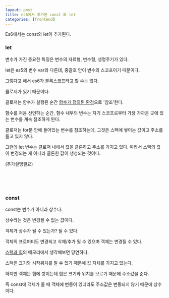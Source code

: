 ```yaml
---
layout: post
title: es6에서 추가된 const 와 let
categories: [frontend]
---
```

Es6에서는 const와 let이 추가된다.  

### let 

변수가 가진 중요한 특징은 변수의 자료형, 변수형, 생명주기가 있다. 

let은 es5의 변수 var와 다른데, 중괄호 안이 변수의 스코프이기 때문이다. 

그렇다고 해서 es6가 블록스코프라고 할 수는 없다. 

클로저가 있기 때문이다. 

클로저는 함수가 실행된 순간 <u>함수가 정의된 환경</u>으로 '참조'한다.

함수를 처음 선언하는 순간, 함수 내부의 변수는 자기 스코프로부터 가장 가까운 곳에 있는 변수를 계속 참조하게 된다. 
 
클로저는 for문 안에 들어있는 변수를 참조하는데, 그것은 스택에 쌓이는 값이고 주소를 들고 있지 않다. 

그런데 let 변수는 클로저 내에서 값을 클론하고 주소를 가지고 있다. 따라서 스택의 값이 변경되는 게 아니라 클론한 값이 생성되는 것이다. 

(추가설명필요)

<br/>
<br/>
<br/>

### const

const는 변수가 아니라 상수다. 

상수라는 것은 변경될 수 없는 걊이다. 

객체가 상수가 될 수 있는가? 될 수 있다. 

객체의 프로퍼티도 변경되고 삭제/추가 될 수 있으며 객체는 변경될 수 있다.

[스택과 힙](http://estrella-kim.github.io/stack_and_heap)의 메모리에서 생각해보면 당연하다. 
 
스택은 크기와 시작위치를 알 수 있기 때문에 값 자체를 가지고 있는다. 

하지만 객체는 힙에 쌓이는데 힙은 크기와 위치를 모르기 때문에 주소값을 준다. 

즉 const에 객체가 올 때 객체에 변동이 있더라도 주소값은 변동되지 않기 때문에 상수이다.
